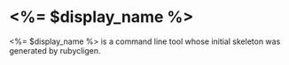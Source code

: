 # <%= $display_name %>

<%= $display_name %> is a command line tool whose initial skeleton was generated
by rubycligen.
